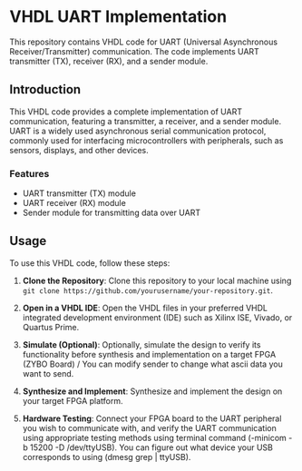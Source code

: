 # VHDL UART Implementation

This repository contains VHDL code for UART (Universal Asynchronous Receiver/Transmitter) communication. The code implements UART transmitter (TX), receiver (RX), and a sender module.

## Introduction

This VHDL code provides a complete implementation of UART communication, featuring a transmitter, a receiver, and a sender module. UART is a widely used asynchronous serial communication protocol, commonly used for interfacing microcontrollers with peripherals, such as sensors, displays, and other devices.

### Features

- UART transmitter (TX) module
- UART receiver (RX) module
- Sender module for transmitting data over UART

## Usage

To use this VHDL code, follow these steps:

1. **Clone the Repository**: Clone this repository to your local machine using `git clone https://github.com/yourusername/your-repository.git`.

2. **Open in a VHDL IDE**: Open the VHDL files in your preferred VHDL integrated development environment (IDE) such as Xilinx ISE, Vivado, or Quartus Prime.

3. **Simulate (Optional)**: Optionally, simulate the design to verify its functionality before synthesis and implementation on a target FPGA (ZYBO Board) / You can modify sender to change what ascii data you want to send.

4. **Synthesize and Implement**: Synthesize and implement the design on your target FPGA platform.
   
5. **Hardware Testing**: Connect your FPGA board to the UART peripheral you wish to communicate with, and verify the UART communication using appropriate testing methods using terminal command (-minicom -b 15200 -D /dev/ttyUSB). You can figure out what device your USB corresponds to using
   (dmesg grep | ttyUSB). 
   


